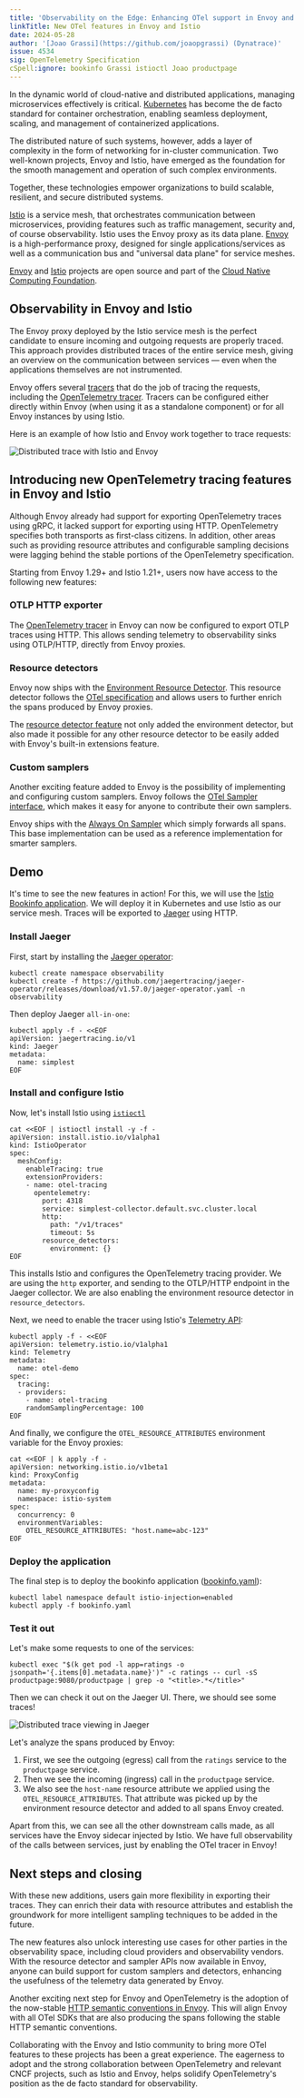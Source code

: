 ```yaml
---
title: 'Observability on the Edge: Enhancing OTel support in Envoy and Istio'
linkTitle: New OTel features in Envoy and Istio
date: 2024-05-28
author: '[Joao Grassi](https://github.com/joaopgrassi) (Dynatrace)'
issue: 4534
sig: OpenTelemetry Specification
cSpell:ignore: bookinfo Grassi istioctl Joao productpage
---
```


In the dynamic world of cloud-native and distributed applications, managing
microservices effectively is critical. [Kubernetes](https://kubernetes.io/) has
become the de facto standard for container orchestration, enabling seamless
deployment, scaling, and management of containerized applications.

The distributed nature of such systems, however, adds a layer of complexity in
the form of networking for in-cluster communication. Two well-known projects,
Envoy and Istio, have emerged as the foundation for the smooth management and
operation of such complex environments.

Together, these technologies empower organizations to build scalable, resilient,
and secure distributed systems.

[Istio](https://istio.io/) is a service mesh, that orchestrates communication
between microservices, providing features such as traffic management, security
and, of course observability. Istio uses the Envoy proxy as its data plane.
[Envoy](https://www.envoyproxy.io/) is a high-performance proxy, designed for
single applications/services as well as a communication bus and "universal data
plane" for service meshes.

[Envoy](https://www.cncf.io/projects/envoy/) and
[Istio](https://www.cncf.io/projects/istio/) projects are open source and part
of the [Cloud Native Computing Foundation](https://www.cncf.io/).

## Observability in Envoy and Istio

The Envoy proxy deployed by the Istio service mesh is the perfect candidate to
ensure incoming and outgoing requests are properly traced. This approach
provides distributed traces of the entire service mesh, giving an overview on
the communication between services — even when the applications themselves are
not instrumented.

Envoy offers several
[tracers](https://www.envoyproxy.io/docs/envoy/v1.29.4/api-v3/config/trace/trace)
that do the job of tracing the requests, including the
[OpenTelemetry tracer](/docs/concepts/signals/traces/#tracer). Tracers can be
configured either directly within Envoy (when using it as a standalone
component) or for all Envoy instances by using Istio.

Here is an example of how Istio and Envoy work together to trace requests:

![Distributed trace with Istio and Envoy](envoy-tracing.png)

## Introducing new OpenTelemetry tracing features in Envoy and Istio

Although Envoy already had support for exporting OpenTelemetry traces using
gRPC, it lacked support for exporting using HTTP. OpenTelemetry specifies both
transports as first-class citizens. In addition, other areas such as providing
resource attributes and configurable sampling decisions were lagging behind the
stable portions of the OpenTelemetry specification.

Starting from Envoy 1.29+ and Istio 1.21+, users now have access to the
following new features:

### OTLP HTTP exporter

The
[OpenTelemetry tracer](https://www.envoyproxy.io/docs/envoy/v1.29.4/api-v3/config/trace/v3/opentelemetry.proto)
in Envoy can now be configured to export OTLP traces using HTTP. This allows
sending telemetry to observability sinks using OTLP/HTTP, directly from Envoy
proxies.

### Resource detectors

Envoy now ships with the
[Environment Resource Detector](https://www.envoyproxy.io/docs/envoy/v1.29.4/api-v3/extensions/tracers/opentelemetry/resource_detectors/v3/environment_resource_detector.proto).
This resource detector follows the
[OTel specification](/docs/specs/otel/resource/sdk/#specifying-resource-information-via-an-environment-variable)
and allows users to further enrich the spans produced by Envoy proxies.

The [resource detector feature](https://github.com/envoyproxy/envoy/pull/29547)
not only added the environment detector, but also made it possible for any other
resource detector to be easily added with Envoy's built-in extensions feature.

### Custom samplers

Another exciting feature added to Envoy is the possibility of implementing and
configuring custom samplers. Envoy follows the
[OTel Sampler interface](/docs/specs/otel/trace/sdk/#sampler), which makes it
easy for anyone to contribute their own samplers.

Envoy ships with the
[Always On Sampler](https://www.envoyproxy.io/docs/envoy/v1.29.4/api-v3/extensions/tracers/opentelemetry/samplers/v3/always_on_sampler.proto)
which simply forwards all spans. This base implementation can be used as a
reference implementation for smarter samplers.

## Demo

It's time to see the new features in action! For this, we will use the
[Istio Bookinfo application](https://istio.io/latest/docs/examples/bookinfo/).
We will deploy it in Kubernetes and use Istio as our service mesh. Traces will
be exported to [Jaeger](https://www.jaegertracing.io/) using HTTP.

### Install Jaeger

First, start by installing the
[Jaeger operator](https://www.jaegertracing.io/docs/1.57/operator/):

```shell
kubectl create namespace observability
kubectl create -f https://github.com/jaegertracing/jaeger-operator/releases/download/v1.57.0/jaeger-operator.yaml -n observability
```

Then deploy Jaeger `all-in-one`:

```shell
kubectl apply -f - <<EOF
apiVersion: jaegertracing.io/v1
kind: Jaeger
metadata:
  name: simplest
EOF
```

### Install and configure Istio

Now, let's install Istio using
[`istioctl`](https://istio.io/latest/docs/setup/install/istioctl/)

```shell
cat <<EOF | istioctl install -y -f -
apiVersion: install.istio.io/v1alpha1
kind: IstioOperator
spec:
  meshConfig:
    enableTracing: true
    extensionProviders:
    - name: otel-tracing
      opentelemetry:
        port: 4318
        service: simplest-collector.default.svc.cluster.local
        http:
          path: "/v1/traces"
          timeout: 5s
        resource_detectors:
          environment: {}
EOF
```

This installs Istio and configures the OpenTelemetry tracing provider. We are
using the `http` exporter, and sending to the OTLP/HTTP endpoint in the Jaeger
collector. We are also enabling the environment resource detector in
`resource_detectors`.

Next, we need to enable the tracer using Istio's
[Telemetry API](https://istio.io/latest/docs/tasks/observability/telemetry/):

```shell
kubectl apply -f - <<EOF
apiVersion: telemetry.istio.io/v1alpha1
kind: Telemetry
metadata:
  name: otel-demo
spec:
  tracing:
  - providers:
    - name: otel-tracing
    randomSamplingPercentage: 100
EOF
```

And finally, we configure the `OTEL_RESOURCE_ATTRIBUTES` environment variable
for the Envoy proxies:

```shell
cat <<EOF | k apply -f -
apiVersion: networking.istio.io/v1beta1
kind: ProxyConfig
metadata:
  name: my-proxyconfig
  namespace: istio-system
spec:
  concurrency: 0
  environmentVariables:
    OTEL_RESOURCE_ATTRIBUTES: "host.name=abc-123"
EOF
```

### Deploy the application

The final step is to deploy the bookinfo application
([bookinfo.yaml](https://raw.githubusercontent.com/istio/istio/release-1.22/samples/bookinfo/platform/kube/bookinfo.yaml)):

```shell
kubectl label namespace default istio-injection=enabled
kubectl apply -f bookinfo.yaml
```

### Test it out

Let's make some requests to one of the services:

```shell
kubectl exec "$(k get pod -l app=ratings -o jsonpath='{.items[0].metadata.name}')" -c ratings -- curl -sS productpage:9080/productpage | grep -o "<title>.*</title>"
```

Then we can check it out on the Jaeger UI. There, we should see some traces!

![Distributed trace viewing in Jaeger](jaeger.png)

Let's analyze the spans produced by Envoy:

1. First, we see the outgoing (egress) call from the `ratings` service to the
   `productpage` service.
2. Then we see the incoming (ingress) call in the `productpage` service.
3. We also see the `host-name` resource attribute we applied using the
   `OTEL_RESOURCE_ATTRIBUTES`. That attribute was picked up by the environment
   resource detector and added to all spans Envoy created.

Apart from this, we can see all the other downstream calls made, as all services
have the Envoy sidecar injected by Istio. We have full observability of the
calls between services, just by enabling the OTel tracer in Envoy!

## Next steps and closing

With these new additions, users gain more flexibility in exporting their traces.
They can enrich their data with resource attributes and establish the groundwork
for more intelligent sampling techniques to be added in the future.

The new features also unlock interesting use cases for other parties in the
observability space, including cloud providers and observability vendors. With
the resource detector and sampler APIs now available in Envoy, anyone can build
support for custom samplers and detectors, enhancing the usefulness of the
telemetry data generated by Envoy.

Another exciting next step for Envoy and OpenTelemetry is the adoption of the
now-stable
[HTTP semantic conventions in Envoy](https://github.com/envoyproxy/envoy/issues/30821).
This will align Envoy with all OTel SDKs that are also producing the spans
following the stable HTTP semantic conventions.

Collaborating with the Envoy and Istio community to bring more OTel features to
these projects has been a great experience. The eagerness to adopt and the
strong collaboration between OpenTelemetry and relevant CNCF projects, such as
Istio and Envoy, helps solidify OpenTelemetry's position as the de facto
standard for observability.

